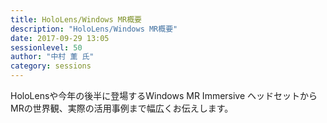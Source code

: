 ```yaml
---
title: HoloLens/Windows MR概要
description: "HoloLens/Windows MR概要"
date: 2017-09-29 13:05
sessionlevel: 50
author: "中村 薫 氏"
category: sessions
---
```

HoloLensや今年の後半に登場するWindows MR Immersive ヘッドセットからMRの世界観、実際の活用事例まで幅広くお伝えします。
